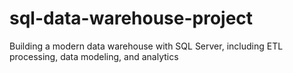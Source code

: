 # sql-data-warehouse-project
Building a modern data warehouse with SQL Server, including ETL processing, data modeling, and analytics
